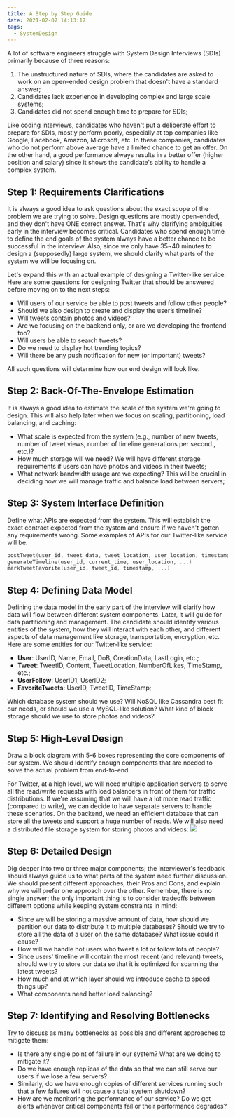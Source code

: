 ```yaml
---
title: A Step by Step Guide
date: 2021-02-07 14:13:17
tags:
  - SystemDesign
---
```

A lot of software engineers struggle with System Design Interviews (SDIs) primarily because of three reasons:
1. The unstructured nature of SDIs, where the candidates are asked to work on an open-ended design problem that doesn't have a standard answer;
2. Candidates lack experience in developing complex and large scale systems;
3. Candidates did not spend enough time to prepare for SDIs;

Like coding interviews, candidates who haven't put a deliberate effort to prepare for SDIs, mostly perform poorly, especially at top companies like Google, Facebook, Amazon, Microsoft, etc. In these companies, candidates who do not perform above average have a limited chance to get an offer. On the other hand, a good performance always results in a better offer (higher position and salary) since it shows the candidate's ability to handle a complex system.
<!--more-->

## Step 1: Requirements Clarifications
It is always a good idea to ask questions about the exact scope of the problem we are trying to solve. Design questions are mostly open-ended, and they don't have ONE correct answer. That's why clarifying ambiguities early in the interview becomes critical. Candidates who spend enough time to define the end goals of the system always have a better chance to be successful in the interview. Also, since we only have 35~40 minutes to design a (supposedly) large system, we should clarify what parts of the system we will be focusing on.

Let's expand this with an actual example of designing a Twitter-like service. Here are some questions for designing Twitter that should be answered before moving on to the next steps:
- Will users of our service be able to post tweets and follow other people?
- Should we also design to create and display the user’s timeline?
- Will tweets contain photos and videos?
- Are we focusing on the backend only, or are we developing the frontend too?
- Will users be able to search tweets?
- Do we need to display hot trending topics?
- Will there be any push notification for new (or important) tweets?

All such questions will determine how our end design will look like.

## Step 2: Back-Of-The-Envelope Estimation
It is always a good idea to estimate the scale of the system we're going to design. This will also help later when we focus on scaling, partitioning, load balancing, and caching:
- What scale is expected from the system (e.g., number of new tweets, number of tweet views, number of timeline generations per second., etc.)?
- How much storage will we need? We will have different storage requirements if users can have photos and videos in their tweets;
- What network bandwidth usage are we expecting? This will be crucial in deciding how we will manage traffic and balance load between servers;

## Step 3: System Interface Definition
Define what APIs are expected from the system. This will establish the exact contract expected from the system and ensure if we haven't gotten any requirements wrong. Some examples of APIs for our Twitter-like service will be:
```cpp
postTweet(user_id, tweet_data, tweet_location, user_location, timestamp, ...)
generateTimeline(user_id, current_time, user_location, ...)
markTweetFavorite(user_id, tweet_id, timestamp, ...)
```

## Step 4: Defining Data Model
Defining the data model in the early part of the interview will clarify how data will flow between different system components. Later, it will guide for data partitioning and management. The candidate should identify various entities of the system, how they will interact with each other, and different aspects of data management like storage, transportation, encryption, etc. Here are some entities for our Twitter-like service:
- **User**: UserID, Name, Email, DoB, CreationData, LastLogin, etc.;
- **Tweet**: TweetID, Content, TweetLocation, NumberOfLikes, TimeStamp, etc.;
- **UserFollow**: UserID1, UserID2;
- **FavoriteTweets**: UserID, TweetID, TimeStamp;

Which database system should we use? Will NoSQL like Cassandra best fit our needs, or should we use a MySQL-like solution? What kind of block storage should we use to store photos and videos?

## Step 5: High-Level Design
Draw a block diagram with 5-6 boxes representing the core components of our system. We should identify enough components that are needed to solve the actual problem from end-to-end.

For Twitter, at a high level, we will need multiple application servers to serve all the read/write requests with load balancers in front of them for traffic distributions. If we're assuming that we will have a lot more read traffic (compared to write), we can decide to have separate servers to handle these scenarios. On the backend, we need an efficient database that can store all the tweets and support a huge number of reads. We will also need a distributed file storage system for storing photos and videos:
![](https://raw.githubusercontent.com/snlndod/mPOST/master/SystemDesign/educative/18.png)

## Step 6: Detailed Design
Dig deeper into two or three major components; the interviewer's feedback should always guide us to what parts of the system need further discussion. We should present different approaches, their Pros and Cons, and explain why we will prefer one approach over the other. Remember, there is no single answer; the only important thing is to consider tradeoffs between different options while keeping system constraints in mind:
- Since we will be storing a massive amount of data, how should we partition our data to distribute it to multiple databases? Should we try to store all the data of a user on the same database? What issue could it cause?
- How will we handle hot users who tweet a lot or follow lots of people?
- Since users' timeline will contain the most recent (and relevant) tweets, should we try to store our data so that it is optimized for scanning the latest tweets?
- How much and at which layer should we introduce cache to speed things up?
- What components need better load balancing?

## Step 7: Identifying and Resolving Bottlenecks
Try to discuss as many bottlenecks as possible and different approaches to mitigate them:
- Is there any single point of failure in our system? What are we doing to mitigate it?
- Do we have enough replicas of the data so that we can still serve our users if we lose a few servers?
- Similarly, do we have enough copies of different services running such that a few failures will not cause a total system shutdown?
- How are we monitoring the performance of our service? Do we get alerts whenever critical components fail or their performance degrades?

